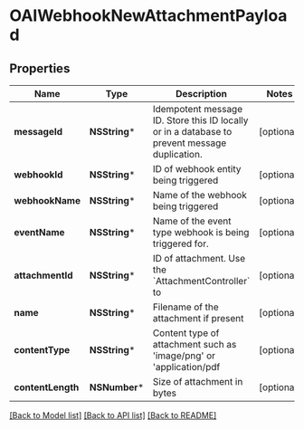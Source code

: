 # OAIWebhookNewAttachmentPayload

## Properties
Name | Type | Description | Notes
------------ | ------------- | ------------- | -------------
**messageId** | **NSString*** | Idempotent message ID. Store this ID locally or in a database to prevent message duplication. | [optional] 
**webhookId** | **NSString*** | ID of webhook entity being triggered | [optional] 
**webhookName** | **NSString*** | Name of the webhook being triggered | [optional] 
**eventName** | **NSString*** | Name of the event type webhook is being triggered for. | [optional] 
**attachmentId** | **NSString*** | ID of attachment. Use the &#x60;AttachmentController&#x60; to | [optional] 
**name** | **NSString*** | Filename of the attachment if present | [optional] 
**contentType** | **NSString*** | Content type of attachment such as &#39;image/png&#39; or &#39;application/pdf | [optional] 
**contentLength** | **NSNumber*** | Size of attachment in bytes | [optional] 

[[Back to Model list]](../README#documentation-for-models) [[Back to API list]](../README#documentation-for-api-endpoints) [[Back to README]](../README)


